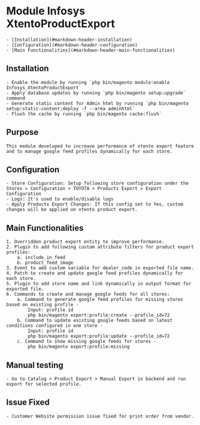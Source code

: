 # Module Infosys XtentoProductExport

	- [Installation](#markdown-header-installation)
	- [Configuration](#markdown-header-configuration)
	- [Main Functionalities](#markdown-header-main-functionalities)

## Installation

	- Enable the module by running `php bin/magento module:enable Infosys_XtentoProductExport`
	- Apply database updates by running `php bin/magento setup:upgrade` command
	- Generate static content for Admin html by running `php bin/magento setup:static-content:deploy -f --area adminhtml`
	- Flush the cache by running `php bin/magento cache:flush`

## Purpose
	This module developed to increase performance of xtento export feature and to manage google feed profiles dynamically for each store.

## Configuration

	- Store Configuration: Setup following store configuration under the Stores > Configuration > TOYOTA > Products Export > Export 	Configuration
	- Logs: It's used to enable/disable logs
	- Apply Products Export Changes: If this config set to Yes, custom changes will be applied on xtento product export.

## Main Functionalities
	1. Overridden product export entity to improve performance.
	2. Plugin to add following custom attribute filters for product export profiles:
		a. include_in_feed
		b. product_feed_image
	3. Event to add custom variable for dealer_code in exported file name.
	4. Patch to create and update google feed profiles dynamically for each store.
	5. Plugin to add store name and link dynamically in output format for exported file.
	6. Commands to create and manage google feeds for all stores:
		a. Command to generate google feed profiles for missing stores based on existing profile -
			Input: profile id
			php bin/magento export:profile:create --profile_id=72
		b. Command to update existing google feeds based on latest conditions configured in one store -
			Input: profile id
			php bin/magento export:profile:update --profile_id=72
		c. Command to show missing google feeds for stores - 
			php bin/magento export:profile:missing

## Manual testing
	- Go to Catalog > Product Export > Manual Export in backend and run export for selected profile.

## Issue Fixed
	- Customer Website permission issue fixed for print order from vendor.